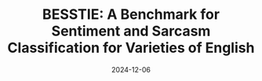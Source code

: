 ---
title: "BESSTIE: A Benchmark for Sentiment and Sarcasm Classification for Varieties of English"
date: 2024-12-06
preprint: true           # <— set to `true` only for preprints
authors:
    - "Dipankar Srirag"
    - "Aditya Joshi"
    - "Jordan Painter"
    - "Diptesh Kanojia"

underlineAuthors:
    - "Dipankar Srirag"
arxivID: "2412.04726"
links:
    paper: "https://arxiv.org/pdf/2505.15095"
    dataset: "https://huggingface.co/datasets/unswnlporg/besstie"
    # code: "https://github.com/cruiseresearchgroup/spectraformer"
# project:   "https://yourlab.org/project"
# journal: "ACL 2024"      # optional—whatever metadata you like
---